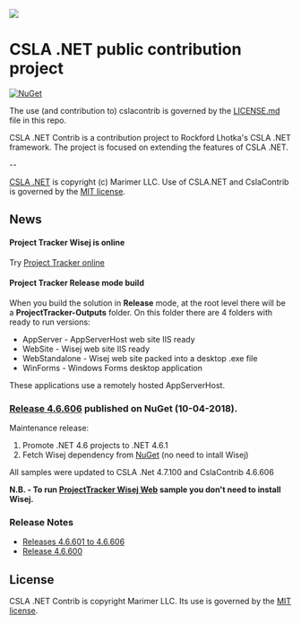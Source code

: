 ![](https://raw.github.com/MarimerLLC/csla/master/Support/Logos/csla%20win8_mid.png)

# CSLA .NET public contribution project

[![NuGet](https://img.shields.io/nuget/v/CslaContrib.svg)](https://www.nuget.org/packages/CslaContrib)

The use (and contribution to) cslacontrib is governed by the [LICENSE.md](https://github.com/MarimerLLC/cslacontrib/blob/master/LICENSE.md) file in this repo.

CSLA .NET Contrib is a contribution project to Rockford Lhotka's CSLA .NET framework. The project is focused on extending the features of CSLA .NET.

--

[CSLA .NET](http://www.cslanet.com) is copyright (c) Marimer LLC. Use of CSLA.NET and CslaContrib is governed by the [MIT license](https://github.com/MarimerLLC/cslacontrib/blob/master/LICENSE.md).

## News

#### Project Tracker Wisej is online
Try [Project Tracker online](http://projecttracker.ddns.net)

#### Project Tracker Release mode build
When you build the solution in __Release__ mode, at the root level there will be a __ProjectTracker-Outputs__ folder.
On this folder there are 4 folders with ready to run versions:
- AppServer - AppServerHost web site IIS ready
- WebSite - Wisej web site IIS ready
- WebStandalone - Wisej web site packed into a desktop .exe file
- WinForms - Windows Forms desktop application

These applications use a remotely hosted AppServerHost.

### [Release 4.6.606](https://github.com/MarimerLLC/cslacontrib/releases/tag/v4.6.606) published on NuGet (10-04-2018).

Maintenance release:
1. Promote .NET 4.6 projects to .NET 4.6.1
2. Fetch Wisej dependency from [NuGet](https://www.nuget.org/packages/Wisej/) (no need to intall Wisej)

All samples were updated to CSLA .Net 4.7.100 and CslaContrib 4.6.606

__N.B. - To run [ProjectTracker Wisej Web](https://github.com/MarimerLLC/cslacontrib/tree/master/trunk/samples/ProjectTracker) sample you don't need to install Wisej.__

### Release Notes

- [Releases 4.6.601 to 4.6.606](Release_Notes_4.6.606.md)
- [Release 4.6.600](Release_Notes_4.6.600.md)

License
-------
CSLA .NET Contrib is copyright Marimer LLC.
Its use is governed by the [MIT license](https://github.com/MarimerLLC/cslacontrib/blob/master/LICENSE.md).
